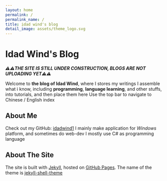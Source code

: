 ```yaml
---
layout: home
permalink: /
permalink_name: /
title: idad wind's blog
detail_image: assets/theme_logo.svg
---
```


# Idad Wind's Blog

***⚠️⚠️THE SITE IS STILL UNDER CONSTRUCTION, BLOGS ARE NOT UPLOADING YET⚠️⚠️***

Welcome to **the blog of Idad Wind**, where I stores my writings
I assemble what i know, including **programming**, **language learning**, and other stuffs, into tutorials, and then place them here
Use the top bar to navigate to Chinese / English index

## About Me

Check out my GitHub: [idadwind1](https://www.github.com/idadwind1)
I mainly make application for *Windows* platform, and sometimes do web-dev
I mostly use C# as programming language

## About The Site

The site is built with [Jekyll](https://jekyllrb.com/), hosted on [GitHub Pages](https://pages.github.com/). The name of the theme is [jekyll-shell-theme](https://github.com/itstorque/jekyll-shell-theme)
